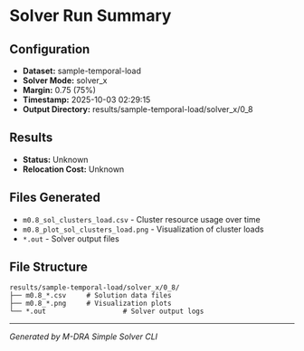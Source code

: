 # Solver Run Summary

## Configuration
- **Dataset:** sample-temporal-load
- **Solver Mode:** solver_x
- **Margin:** 0.75 (75%)
- **Timestamp:** 2025-10-03 02:29:15
- **Output Directory:** results/sample-temporal-load/solver_x/0_8

## Results
- **Status:** Unknown
- **Relocation Cost:** Unknown

## Files Generated
- `m0.8_sol_clusters_load.csv` - Cluster resource usage over time
- `m0.8_plot_sol_clusters_load.png` - Visualization of cluster loads
- `*.out` - Solver output files

## File Structure
```
results/sample-temporal-load/solver_x/0_8/
├── m0.8_*.csv     # Solution data files
├── m0.8_*.png     # Visualization plots
└── *.out                   # Solver output logs
```

---
*Generated by M-DRA Simple Solver CLI*
